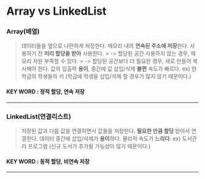 ﻿
# Array vs LinkedList
### Array(배열)
> 데이터들을 옆으로 나란하게 저장한다.
> 메모리 내의 **연속된 주소에 저장**한다.
> 사용하기 전 **미리 할당을 받아** 사용한다.
	> -> 할당된 공간 사용하지 않는 경우, 메모리 자원 부족할 수 있다.
	> -> 할당된 공간보다 더 필요한 경우, 새로 만들어 복사해야 한다.
> 값의 입출력 **용이**, 중간에 값 삽입/삭제 **불편**
> 속도가 빠르다.
> ex) 한 학급의 학생들의 키 (학급에 학생을 삽입/삭제 할 경우가 많지 않기 때문이다.)
#### KEY WORD : 정적 할당, 연속 저장
---

### LinkedList(연결리스트)
> 저장된 값과 다음 값을 연결하면서 값들을 저장한다.
> **필요한 만큼 할당** 받아서 연결한다.
> 데이터 중간에 삽입/삭제가 **용이**하다. 물리적 속도가 **느리다**.
> ex) 도서관리 프로그램 (신규 도서가 추가될 가능성이 많기 때문이다.)
#### KEY WORD : 동적 할당, 비연속 저장
***

